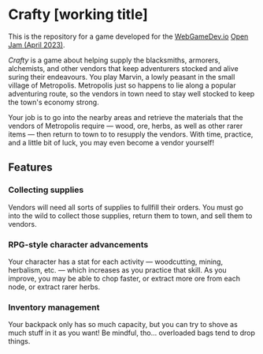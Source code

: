 # Crafty [working title]

This is the repository for a game developed for the [WebGameDev.io](https://webgamedev.com/) [Open Jam (April 2023)](https://www.webgamedev.com/open-jam-april-2023).

_Crafty_ is a game about helping supply the blacksmiths, armorers, alchemists, and other vendors that keep adventurers stocked and alive suring their endeavours. You play Marvin, a lowly peasant in the small village of Metropolis. Metropolis just so happens to lie along a popular adventuring route, so the vendors in town need to stay well stocked to keep the town's economy strong.

Your job is to go into the nearby areas and retrieve the materials that the vendors of Metropolis require — wood, ore, herbs, as well as other rarer items — then return to town to to resupply the vendors. With time, practice, and a little bit of luck, you may even become a vendor yourself!

## Features

### Collecting supplies

Vendors will need all sorts of supplies to fullfill their orders. You must go into the wild to collect those supplies, return them to town, and sell them to vendors.

### RPG-style character advancements

Your character has a stat for each activity — woodcutting, mining, herbalism, etc. — which increases as you practice that skill. As you improve, you may be able to chop faster, or extract more ore from each node, or extract rarer herbs.

### Inventory management

Your backpack only has so much capacity, but you can try to shove as much stuff in it as you want! Be mindful, tho... overloaded bags tend to drop things.
